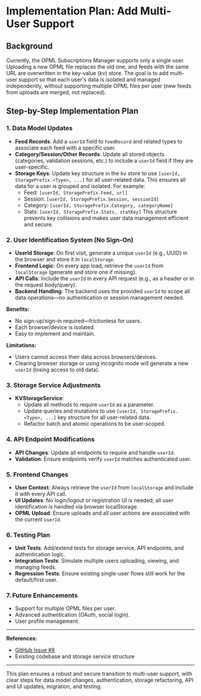 # Implementation Plan: Add Multi-User Support

## Background
Currently, the OPML Subscriptions Manager supports only a single user. Uploading a new OPML file replaces the old one, and feeds with the same URL are overwritten in the key-value (kv) store. The goal is to add multi-user support so that each user's data is isolated and managed independently, without supporting multiple OPML files per user (new feeds from uploads are merged, not replaced).

## Step-by-Step Implementation Plan

### 1. Data Model Updates
- **Feed Records**: Add a `userId` field to `FeedRecord` and related types to associate each feed with a specific user.
- **Category/Session/Other Records**: Update all stored objects (categories, validation sessions, etc.) to include a `userId` field if they are user-specific.
- **Storage Keys**: Update key structure in the kv store to use `[userId, StoragePrefix.<Type>, ...]` for all user-related data. This ensures all data for a user is grouped and isolated. For example:
  - Feed: `[userId, StoragePrefix.Feed, url]`
  - Session: `[userId, StoragePrefix.Session, sessionId]`
  - Category: `[userId, StoragePrefix.Category, categoryName]`
  - Stats: `[userId, StoragePrefix.Stats, statKey]`
  This structure prevents key collisions and makes user data management efficient and secure.

### 2. User Identification System (No Sign-On)
- **UserId Storage**: On first visit, generate a unique `userId` (e.g., UUID) in the browser and store it in `localStorage`.
- **Frontend Logic**: On every app load, retrieve the `userId` from `localStorage` (generate and store one if missing).
- **API Calls**: Include the `userId` in every API request (e.g., as a header or in the request body/query).
- **Backend Handling**: The backend uses the provided `userId` to scope all data operations—no authentication or session management needed.

**Benefits:**
- No sign-up/sign-in required—frictionless for users.
- Each browser/device is isolated.
- Easy to implement and maintain.

**Limitations:**
- Users cannot access their data across browsers/devices.
- Clearing browser storage or using incognito mode will generate a new `userId` (losing access to old data).

### 3. Storage Service Adjustments
- **KVStorageService**:
  - Update all methods to require `userId` as a parameter.
  - Update queries and mutations to use `[userId, StoragePrefix.<Type>, ...]` key structure for all user-related data.
  - Refactor batch and atomic operations to be user-scoped.

### 4. API Endpoint Modifications
- **API Changes**: Update all endpoints to require and handle `userId`.
- **Validation**: Ensure endpoints verify `userId` matches authenticated user.

### 5. Frontend Changes
- **User Context**: Always retrieve the `userId` from `localStorage` and include it with every API call.
- **UI Updates**: No login/logout or registration UI is needed; all user identification is handled via browser localStorage.
- **OPML Upload**: Ensure uploads and all user actions are associated with the current `userId`.

### 6. Testing Plan
- **Unit Tests**: Add/extend tests for storage service, API endpoints, and authentication logic.
- **Integration Tests**: Simulate multiple users uploading, viewing, and managing feeds.
- **Regression Tests**: Ensure existing single-user flows still work for the default/first user.

### 7. Future Enhancements
- Support for multiple OPML files per user.
- Advanced authentication (OAuth, social login).
- User profile management.

---

**References:**
- [GitHub Issue #8](https://github.com/kamusis/my-opml-subscriptions/issues/8)
- Existing codebase and storage service structure

---

This plan ensures a robust and secure transition to multi-user support, with clear steps for data model changes, authentication, storage refactoring, API and UI updates, migration, and testing.
